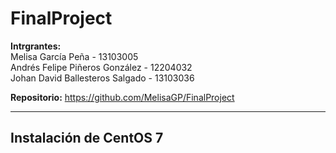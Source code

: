 # FinalProject
<b>Intrgrantes:</b> <br> 
Melisa García Peña - 13103005 <br>
Andrés Felipe Piñeros González - 12204032 <br>
Johan David Ballesteros Salgado - 13103036 <br>

<b>Repositorio:</b> https://github.com/MelisaGP/FinalProject

-----

## Instalación de CentOS 7

